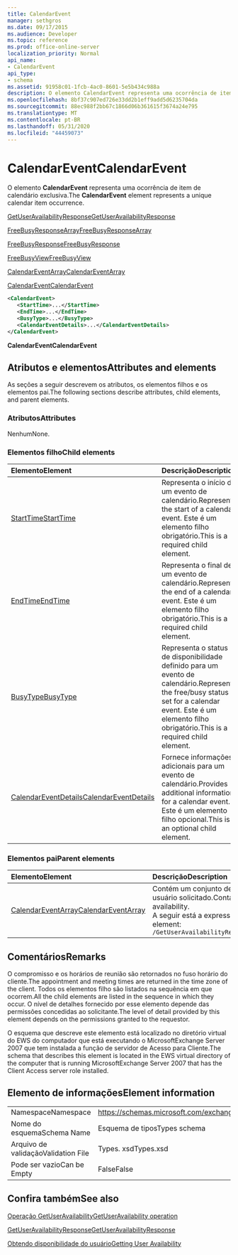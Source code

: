 ```yaml
---
title: CalendarEvent
manager: sethgros
ms.date: 09/17/2015
ms.audience: Developer
ms.topic: reference
ms.prod: office-online-server
localization_priority: Normal
api_name:
- CalendarEvent
api_type:
- schema
ms.assetid: 91958c01-1fcb-4ac0-8601-5e5b434c988a
description: O elemento CalendarEvent representa uma ocorrência de item de calendário exclusiva.
ms.openlocfilehash: 8bf37c907ed726e33dd2b1eff9add5d6235704da
ms.sourcegitcommit: 88ec988f2bb67c1866d06b361615f3674a24e795
ms.translationtype: MT
ms.contentlocale: pt-BR
ms.lasthandoff: 05/31/2020
ms.locfileid: "44459073"
---
```

# <a name="calendarevent"></a><span data-ttu-id="388a7-103">CalendarEvent</span><span class="sxs-lookup"><span data-stu-id="388a7-103">CalendarEvent</span></span>

<span data-ttu-id="388a7-104">O elemento **CalendarEvent** representa uma ocorrência de item de calendário exclusiva.</span><span class="sxs-lookup"><span data-stu-id="388a7-104">The **CalendarEvent** element represents a unique calendar item occurrence.</span></span> 
  
[<span data-ttu-id="388a7-105">GetUserAvailabilityResponse</span><span class="sxs-lookup"><span data-stu-id="388a7-105">GetUserAvailabilityResponse</span></span>](getuseravailabilityresponse.md)
  
[<span data-ttu-id="388a7-106">FreeBusyResponseArray</span><span class="sxs-lookup"><span data-stu-id="388a7-106">FreeBusyResponseArray</span></span>](freebusyresponsearray.md)
  
[<span data-ttu-id="388a7-107">FreeBusyResponse</span><span class="sxs-lookup"><span data-stu-id="388a7-107">FreeBusyResponse</span></span>](freebusyresponse.md)
  
[<span data-ttu-id="388a7-108">FreeBusyView</span><span class="sxs-lookup"><span data-stu-id="388a7-108">FreeBusyView</span></span>](freebusyview.md)
  
[<span data-ttu-id="388a7-109">CalendarEventArray</span><span class="sxs-lookup"><span data-stu-id="388a7-109">CalendarEventArray</span></span>](calendareventarray.md)
  
[<span data-ttu-id="388a7-110">CalendarEvent</span><span class="sxs-lookup"><span data-stu-id="388a7-110">CalendarEvent</span></span>](calendarevent.md)
  
```xml
<CalendarEvent>
   <StartTime>...</StartTime>
   <EndTime>...</EndTime>
   <BusyType>...</BusyType>
   <CalendarEventDetails>...</CalendarEventDetails>
</CalendarEvent>
```

 <span data-ttu-id="388a7-111">**CalendarEvent**</span><span class="sxs-lookup"><span data-stu-id="388a7-111">**CalendarEvent**</span></span>
## <a name="attributes-and-elements"></a><span data-ttu-id="388a7-112">Atributos e elementos</span><span class="sxs-lookup"><span data-stu-id="388a7-112">Attributes and elements</span></span>

<span data-ttu-id="388a7-113">As seções a seguir descrevem os atributos, os elementos filhos e os elementos pai.</span><span class="sxs-lookup"><span data-stu-id="388a7-113">The following sections describe attributes, child elements, and parent elements.</span></span>
  
### <a name="attributes"></a><span data-ttu-id="388a7-114">Atributos</span><span class="sxs-lookup"><span data-stu-id="388a7-114">Attributes</span></span>

<span data-ttu-id="388a7-115">Nenhum</span><span class="sxs-lookup"><span data-stu-id="388a7-115">None.</span></span>
  
### <a name="child-elements"></a><span data-ttu-id="388a7-116">Elementos filho</span><span class="sxs-lookup"><span data-stu-id="388a7-116">Child elements</span></span>

|<span data-ttu-id="388a7-117">**Elemento**</span><span class="sxs-lookup"><span data-stu-id="388a7-117">**Element**</span></span>|<span data-ttu-id="388a7-118">**Descrição**</span><span class="sxs-lookup"><span data-stu-id="388a7-118">**Description**</span></span>|
|:-----|:-----|
|[<span data-ttu-id="388a7-119">StartTime</span><span class="sxs-lookup"><span data-stu-id="388a7-119">StartTime</span></span>](starttime.md) <br/> |<span data-ttu-id="388a7-120">Representa o início de um evento de calendário.</span><span class="sxs-lookup"><span data-stu-id="388a7-120">Represents the start of a calendar event.</span></span> <span data-ttu-id="388a7-121">Este é um elemento filho obrigatório.</span><span class="sxs-lookup"><span data-stu-id="388a7-121">This is a required child element.</span></span>  <br/> |
|[<span data-ttu-id="388a7-122">EndTime</span><span class="sxs-lookup"><span data-stu-id="388a7-122">EndTime</span></span>](endtime.md) <br/> |<span data-ttu-id="388a7-123">Representa o final de um evento de calendário.</span><span class="sxs-lookup"><span data-stu-id="388a7-123">Represents the end of a calendar event.</span></span> <span data-ttu-id="388a7-124">Este é um elemento filho obrigatório.</span><span class="sxs-lookup"><span data-stu-id="388a7-124">This is a required child element.</span></span>  <br/> |
|[<span data-ttu-id="388a7-125">BusyType</span><span class="sxs-lookup"><span data-stu-id="388a7-125">BusyType</span></span>](busytype.md) <br/> |<span data-ttu-id="388a7-126">Representa o status de disponibilidade definido para um evento de calendário.</span><span class="sxs-lookup"><span data-stu-id="388a7-126">Represents the free/busy status set for a calendar event.</span></span> <span data-ttu-id="388a7-127">Este é um elemento filho obrigatório.</span><span class="sxs-lookup"><span data-stu-id="388a7-127">This is a required child element.</span></span>  <br/> |
|[<span data-ttu-id="388a7-128">CalendarEventDetails</span><span class="sxs-lookup"><span data-stu-id="388a7-128">CalendarEventDetails</span></span>](calendareventdetails.md) <br/> |<span data-ttu-id="388a7-129">Fornece informações adicionais para um evento de calendário.</span><span class="sxs-lookup"><span data-stu-id="388a7-129">Provides additional information for a calendar event.</span></span> <span data-ttu-id="388a7-130">Este é um elemento filho opcional.</span><span class="sxs-lookup"><span data-stu-id="388a7-130">This is an optional child element.</span></span>  <br/> |
   
### <a name="parent-elements"></a><span data-ttu-id="388a7-131">Elementos pai</span><span class="sxs-lookup"><span data-stu-id="388a7-131">Parent elements</span></span>

|<span data-ttu-id="388a7-132">**Elemento**</span><span class="sxs-lookup"><span data-stu-id="388a7-132">**Element**</span></span>|<span data-ttu-id="388a7-133">**Descrição**</span><span class="sxs-lookup"><span data-stu-id="388a7-133">**Description**</span></span>|
|:-----|:-----|
|[<span data-ttu-id="388a7-134">CalendarEventArray</span><span class="sxs-lookup"><span data-stu-id="388a7-134">CalendarEventArray</span></span>](calendareventarray.md) <br/> |<span data-ttu-id="388a7-135">Contém um conjunto de ocorrências de item de calendário exclusivo que representam a disponibilidade do usuário solicitado.</span><span class="sxs-lookup"><span data-stu-id="388a7-135">Contains a set of unique calendar item occurrences that represent the requested user's availability.</span></span>  <br/> <span data-ttu-id="388a7-136">A seguir está a expressão XPath 2,0 para este elemento:</span><span class="sxs-lookup"><span data-stu-id="388a7-136">The following is the XPath 2.0 expression to this element:</span></span>  <br/>  `/GetUserAvailabilityResponse/FreeBusyResponseArray/FreeBusyResponse/FreeBusyView/CalendarEventArray` <br/> |
   
## <a name="remarks"></a><span data-ttu-id="388a7-137">Comentários</span><span class="sxs-lookup"><span data-stu-id="388a7-137">Remarks</span></span>

<span data-ttu-id="388a7-138">O compromisso e os horários de reunião são retornados no fuso horário do cliente.</span><span class="sxs-lookup"><span data-stu-id="388a7-138">The appointment and meeting times are returned in the time zone of the client.</span></span> <span data-ttu-id="388a7-139">Todos os elementos filho são listados na sequência em que ocorrem.</span><span class="sxs-lookup"><span data-stu-id="388a7-139">All the child elements are listed in the sequence in which they occur.</span></span> <span data-ttu-id="388a7-140">O nível de detalhes fornecido por esse elemento depende das permissões concedidas ao solicitante.</span><span class="sxs-lookup"><span data-stu-id="388a7-140">The level of detail provided by this element depends on the permissions granted to the requestor.</span></span>
  
<span data-ttu-id="388a7-141">O esquema que descreve este elemento está localizado no diretório virtual do EWS do computador que está executando o MicrosoftExchange Server 2007 que tem instalada a função de servidor de Acesso para Cliente.</span><span class="sxs-lookup"><span data-stu-id="388a7-141">The schema that describes this element is located in the EWS virtual directory of the computer that is running MicrosoftExchange Server 2007 that has the Client Access server role installed.</span></span>
  
## <a name="element-information"></a><span data-ttu-id="388a7-142">Elemento de informações</span><span class="sxs-lookup"><span data-stu-id="388a7-142">Element information</span></span>

|||
|:-----|:-----|
|<span data-ttu-id="388a7-143">Namespace</span><span class="sxs-lookup"><span data-stu-id="388a7-143">Namespace</span></span>  <br/> |https://schemas.microsoft.com/exchange/services/2006/types  <br/> |
|<span data-ttu-id="388a7-144">Nome do esquema</span><span class="sxs-lookup"><span data-stu-id="388a7-144">Schema Name</span></span>  <br/> |<span data-ttu-id="388a7-145">Esquema de tipos</span><span class="sxs-lookup"><span data-stu-id="388a7-145">Types schema</span></span>  <br/> |
|<span data-ttu-id="388a7-146">Arquivo de validação</span><span class="sxs-lookup"><span data-stu-id="388a7-146">Validation File</span></span>  <br/> |<span data-ttu-id="388a7-147">Types. xsd</span><span class="sxs-lookup"><span data-stu-id="388a7-147">Types.xsd</span></span>  <br/> |
|<span data-ttu-id="388a7-148">Pode ser vazio</span><span class="sxs-lookup"><span data-stu-id="388a7-148">Can be Empty</span></span>  <br/> |<span data-ttu-id="388a7-149">False</span><span class="sxs-lookup"><span data-stu-id="388a7-149">False</span></span>  <br/> |
   
## <a name="see-also"></a><span data-ttu-id="388a7-150">Confira também</span><span class="sxs-lookup"><span data-stu-id="388a7-150">See also</span></span>



[<span data-ttu-id="388a7-151">Operação GetUserAvailability</span><span class="sxs-lookup"><span data-stu-id="388a7-151">GetUserAvailability operation</span></span>](getuseravailability-operation.md)
  
[<span data-ttu-id="388a7-152">GetUserAvailabilityResponse</span><span class="sxs-lookup"><span data-stu-id="388a7-152">GetUserAvailabilityResponse</span></span>](getuseravailabilityresponse.md)


[<span data-ttu-id="388a7-153">Obtendo disponibilidade do usuário</span><span class="sxs-lookup"><span data-stu-id="388a7-153">Getting User Availability</span></span>](https://msdn.microsoft.com/library/d4133fcb-9b0f-4e6b-aadf-a389da83516a%28Office.15%29.aspx)

